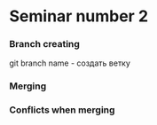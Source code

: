 # Seminar number 2

### Branch creating

git branch name - создать ветку

### Merging

### Conflicts when merging